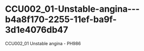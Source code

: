 # CCU002_01-Unstable-angina---b4a8f170-2255-11ef-ba9f-3d1e4076db47
CCU002_01 Unstable angina - PH986
